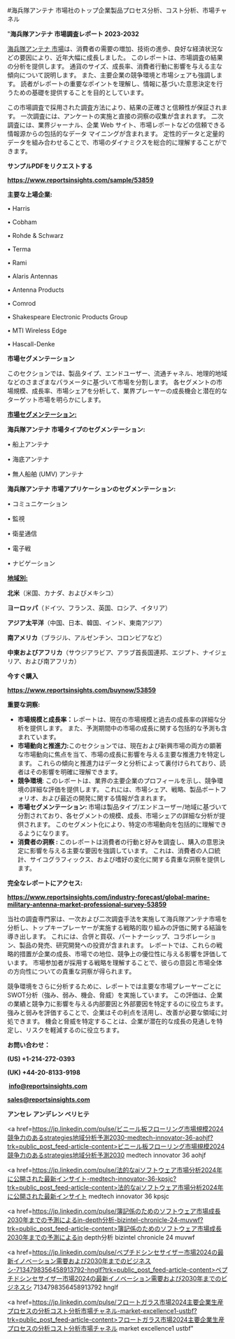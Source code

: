 #海兵隊アンテナ 市場社のトップ企業製品プロセス分析、コスト分析、市場チャネル

"<strong>海兵隊アンテナ 市場調査レポート 2023-2032</strong>

<a href=https://www.reportsinsights.com/sample/53859>海兵隊アンテナ 市場</a>は、消費者の需要の増加、技術の進歩、良好な経済状況などの要因により、近年大幅に成長しました。 このレポートは、市場調査の結果の分析を提供します。 通貨のサイズ、成長率、消費者行動に影響を与える主な傾向について説明します。 また、主要企業の競争環境と市場シェアも強調します。 読者がレポートの重要なポイントを理解し、情報に基づいた意思決定を行うための基礎を提供することを目的としています。

この市場調査で採用された調査方法により、結果の正確さと信頼性が保証されます。 一次調査には、アンケートの実施と直接の洞察の収集が含まれます。 二次調査には、業界ジャーナル、企業 Web サイト、市場レポートなどの信頼できる情報源からの包括的なデータ マイニングが含まれます。 定性的データと定量的データを組み合わせることで、市場のダイナミクスを総合的に理解することができます。

<strong><b>サンプルPDFをリクエストする</b></strong>

<a href=https://www.reportsinsights.com/sample/53859><strong><u>https://www.reportsinsights.com/sample/53859</u></strong></a>

<strong>主要な上場企業:</strong>

• Harris

• Cobham

• Rohde & Schwarz

• Terma

• Rami

• Alaris Antennas

• Antenna Products

• Comrod

• Shakespeare Electronic Products Group

• MTI Wireless Edge

• Hascall-Denke

<strong>市場セグメンテーション</strong>

このセクションでは、製品タイプ、エンドユーザー、流通チャネル、地理的地域などのさまざまなパラメータに基づいて市場を分割します。 各セグメントの市場規模、成長率、市場シェアを分析して、業界プレーヤーの成長機会と潜在的なターゲット市場を明らかにします。

<strong><u>市場セグメンテーション</u></strong><strong><u>:</u></strong>

<strong>海兵隊アンテナ 市場タイプのセグメンテーション:</strong>

• 船上アンテナ

• 海底アンテナ

• 無人船舶 (UMV) アンテナ

<strong>海兵隊アンテナ 市場アプリケーションのセグメンテーション:</strong>

• コミュニケーション

• 監視

• 衛星通信

• 電子戦

• ナビゲーション

<strong><u>地域別</u></strong><strong><u>:</u></strong>

<strong>北米</strong>（米国、カナダ、およびメキシコ）

<strong>ヨーロッパ</strong>（ドイツ、フランス、英国、ロシア、イタリア）

<strong>アジア太平洋</strong>（中国、日本、韓国、インド、東南アジア）

<strong>南アメリカ</strong>（ブラジル、アルゼンチン、コロンビアなど）

<strong>中東およびアフリカ</strong>（サウジアラビア、アラブ首長国連邦、エジプト、ナイジェリア、および南アフリカ）

<strong>今すぐ購入</strong>

<a href=https://www.reportsinsights.com/buynow/53859><strong><u>https://www.reportsinsights.com/buynow/53859</u></strong></a>

<strong>重要な洞察:</strong>
<ul>
  <li><strong>市場規模と成長率：</strong>レポートは、現在の市場規模と過去の成長率の詳細な分析を提供します。 また、予測期間中の市場の成長に関する包括的な予測も含まれています。</li>
  <li><strong>市場動向と推進力:</strong>このセクションでは、現在および新興市場の両方の顕著な市場動向に焦点を当て、市場の成長に影響を与える主要な推進力を特定します。 これらの傾向と推進力はデータと分析によって裏付けられており、読者はその影響を明確に理解できます。</li>
  <li><strong>競争環境</strong>: このレポートは、業界の主要企業のプロフィールを示し、競争環境の詳細な評価を提供します。 これには、市場シェア、戦略、製品ポートフォリオ、および最近の開発に関する情報が含まれます。</li>
  <li><strong>市場セグメンテーション: </strong>市場は製品タイプ/エンドユーザー/地域に基づいて分割されており、各セグメントの規模、成長、市場シェアの詳細な分析が提供されます。 このセグメント化により、特定の市場動向を包括的に理解できるようになります。</li>
  <li><strong>消費者の洞察 : </strong>このレポートは消費者の行動と好みを調査し、購入の意思決定に影響を与える主要な要因を強調しています。 これは、消費者の人口統計、サイコグラフィックス、および嗜好の変化に関する貴重な洞察を提供します。</li>
</ul>
<strong>完全なレポートにアクセス:</strong>

<a href=https://www.reportsinsights.com/industry-forecast/global-marine-military-antenna-market-professional-survey-53859><strong><u><b>https://www.reportsinsights.com/industry-forecast/global-marine-military-antenna-market-professional-survey-53859</b></u></strong></a>

当社の調査専門家は、一次および二次調査手法を実施して海兵隊アンテナ市場を分析し、トップキープレーヤーが実施する戦略的取り組みの評価に関する結論を導き出します。 これには、合併と買収、パートナーシップ、コラボレーション、製品の発売、研究開発への投資が含まれます。 レポートでは、これらの戦略的措置が企業の成長、市場での地位、競争上の優位性に与える影響を評価しています。 市場参加者が採用する戦略を理解することで、彼らの意図と市場全体の方向性についての貴重な洞察が得られます。

競争環境をさらに分析するために、レポートでは主要な市場プレーヤーごとにSWOT分析（強み、弱み、機会、脅威）を実施しています。 この評価は、企業の業績と競争力に影響を与える内部要因と外部要因を特定するのに役立ちます。 強みと弱みを評価することで、企業はその利点を活用し、改善が必要な領域に対処できます。 機会と脅威を特定することは、企業が潜在的な成長の見通しを特定し、リスクを軽減するのに役立ちます。

<strong>お問い合わせ：</strong>

<strong>(US) +1-214-272-0393</strong>

<strong>(UK) +44-20-8133-9198</strong>

<strong> </strong><a href=info@reportsinsights.com><strong><u>info@reportsinsights.com</u></strong></a>

<a href=sales@reportsinsights.com><strong><u>sales@reportsinsights.com</u></strong></a>

<strong>アンセレ アンデレン ベリヒテ</strong>

<a href=https://jp.linkedin.com/pulse/ビニール板フローリング市場規模2024競争力のあるstrategies地域分析予測2030-medtech-innovator-36-aohjf?trk=public_post_feed-article-content>ビニール板フローリング市場規模2024競争力のあるstrategies地域分析予測2030 medtech innovator 36 aohjf</a>

<a href=https://jp.linkedin.com/pulse/法的なaiソフトウェア市場分析2024年に公開された最新インサイト-medtech-innovator-36-kpsjc?trk=public_post_feed-article-content>法的なaiソフトウェア市場分析2024年に公開された最新インサイト medtech innovator 36 kpsjc</a>

<a href=https://jp.linkedin.com/pulse/簿記係のためのソフトウェア市場成長2030年までの予測によるin-depth分析-bizintel-chronicle-24-muvwf?trk=public_post_feed-article-content>簿記係のためのソフトウェア市場成長2030年までの予測によるin depth分析 bizintel chronicle 24 muvwf</a>

<a href=https://jp.linkedin.com/pulse/ペプチドシンセサイザー市場2024の最新イノベーション需要および2030年までのビジネスシ-7134798356458913792-hnglf?trk=public_post_feed-article-content>ペプチドシンセサイザー市場2024の最新イノベーション需要および2030年までのビジネスシ 7134798356458913792 hnglf</a>

<a href=https://jp.linkedin.com/pulse/フロートガラス市場2024主要企業生産プロセスの分析コスト分析市場チャネル-market-excellence1-ustbf?trk=public_post_feed-article-content>フロートガラス市場2024主要企業生産プロセスの分析コスト分析市場チャネル market excellence1 ustbf</a>"
